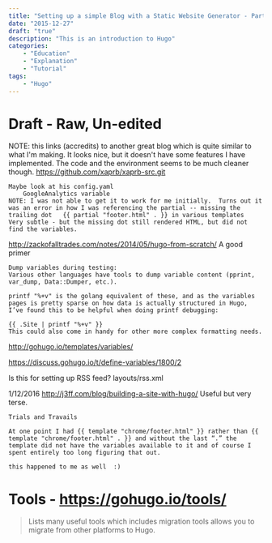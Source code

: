 ```yaml
---
title: "Setting up a simple Blog with a Static Website Generator - Part 7: Hugo Advanced Usage Troubleshooting and Debugging"
date: "2015-12-27"
draft: "true"
description: "This is an introduction to Hugo"
categories:
    - "Education"
    - "Explanation"
    - "Tutorial"
tags:
    - "Hugo"
---
```


# Draft - Raw, Un-edited



NOTE: this links (accredits) to another great blog which is quite similar to what I'm making.  It looks nice, but it doesn't have some features I have implemented.  The code and the environment seems to be much cleaner though.
https://github.com/xaprb/xaprb-src.git
```
Maybe look at his config.yaml  
    GoogleAnalytics variable
NOTE: I was not able to get it to work for me initially.  Turns out it was an error in how I was referencing the partial -- missing the trailing dot   {{ partial "footer.html" . }} in various templates
Very subtle - but the missing dot still rendered HTML, but did not find the variables.  

```




http://zackofalltrades.com/notes/2014/05/hugo-from-scratch/
A good primer
```
Dump variables during testing:
Various other languages have tools to dump variable content (pprint, var_dump, Data::Dumper, etc.).

printf "%+v" is the golang equivalent of these, and as the variables pages is pretty sparse on how data is actually structured in Hugo, I’ve found this to be helpful when doing printf debugging:

{{ .Site | printf "%+v" }}
This could also come in handy for other more complex formatting needs.
```

http://gohugo.io/templates/variables/

https://discuss.gohugo.io/t/define-variables/1800/2



Is this for setting up RSS feed?
layouts/rss.xml




1/12/2016 http://j3ff.com/blog/building-a-site-with-hugo/
Useful but very terse.
```
Trials and Travails

At one point I had {{ template "chrome/footer.html" }} rather than {{ template "chrome/footer.html" . }} and without the last “.” the template did not have the variables available to it and of course I spent entirely too long figuring that out.

```
`this happened to me as well  :)`




# Tools - https://gohugo.io/tools/

> Lists many useful tools which includes migration tools allows you to migrate from other platforms to Hugo.
